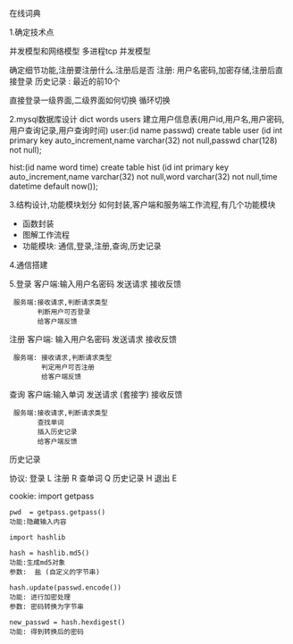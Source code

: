 在线词典

1.确定技术点

  并发模型和网络模型
    多进程tcp 并发模型


  确定细节功能,注册要注册什么.注册后是否
    注册: 用户名密码,加密存储,注册后直接登录
    历史记录 : 最近的前10个

  直接登录一级界面,二级界面如何切换
   循环切换

2.mysql数据库设计 dict
  words
  users 建立用户信息表(用户id,用户名,用户密码,用户查询记录,用户查询时间)
  user:(id  name passwd)
  create table user (id int primary key auto_increment,name varchar(32) not null,passwd char(128) not null);

  hist:(id name word time)
  create table hist (id int primary key auto_increment,name varchar(32) not null,word varchar(32) not null,time datetime default now());


3.结构设计,功能模块划分
  如何封装,客户端和服务端工作流程,有几个功能模块
  * 函数封装
  * 图解工作流程
  * 功能模块: 通信,登录,注册,查询,历史记录

4.通信搭建

5.登录
     客户端:输入用户名密码
           发送请求
           接收反馈

     服务端:接收请求,判断请求类型
           判断用户可否登录
           给客户端反馈

  注册
     客户端: 输入用户名密码
               发送请求
               接收反馈

     服务端: 接收请求,判断请求类型
            判定用户可否注册
            给客户端反馈

  查询
     客户端:输入单词
           发送请求 (套接字)
           接收反馈

     服务端:接收请求,判断请求类型
           查找单词
           插入历史记录
           给客户端反馈

  历史记录

协议: 登录 L
     注册 R
     查单词 Q
     历史记录 H
     退出 E

cookie:
    import getpass

    pwd  = getpass.getpass()
    功能:隐藏输入内容

    import hashlib

    hash = hashlib.md5()
    功能:生成md5对象
    参数:  盐 (自定义的字节串)

    hash.update(passwd.encode())
    功能: 进行加密处理
    参数: 密码转换为字节串

    new_passwd = hash.hexdigest()
    功能: 得到转换后的密码
